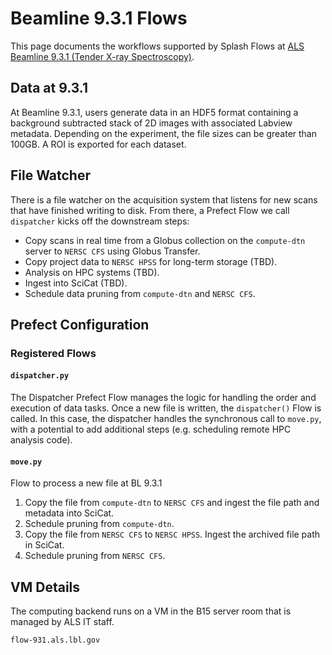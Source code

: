 # Beamline 9.3.1 Flows

This page documents the workflows supported by Splash Flows at [ALS Beamline 9.3.1 (Tender X-ray Spectroscopy)](https://als.lbl.gov/beamlines/9-3-1/).

## Data at 9.3.1

At Beamline 9.3.1, users generate data in an HDF5 format containing a background subtracted stack of 2D images with associated Labview metadata. Depending on the experiment, the file sizes can be greater than 100GB. A ROI is exported for each dataset.

## File Watcher

There is a file watcher on the acquisition system that listens for new scans that have finished writing to disk. From there, a Prefect Flow we call `dispatcher` kicks off the downstream steps:
- Copy scans in real time from a Globus collection on the `compute-dtn` server to `NERSC CFS` using Globus Transfer.
- Copy project data to `NERSC HPSS` for long-term storage (TBD).
- Analysis on HPC systems (TBD).
- Ingest into SciCat (TBD).
- Schedule data pruning from `compute-dtn` and `NERSC CFS`.

## Prefect Configuration

### Registered Flows

#### `dispatcher.py`

The Dispatcher Prefect Flow manages the logic for handling the order and execution of data tasks. Once a new file is written, the `dispatcher()` Flow is called. In this case, the dispatcher handles the synchronous call to `move.py`, with a potential to add additional steps (e.g. scheduling remote HPC analysis code).

#### `move.py`

Flow to process a new file at BL 9.3.1
1. Copy the file from `compute-dtn` to `NERSC CFS` and ingest the file path and metadata into SciCat.
2. Schedule pruning from `compute-dtn`.
3. Copy the file from `NERSC CFS` to `NERSC HPSS`. Ingest the archived file path in SciCat.
4. Schedule pruning from `NERSC CFS`.

## VM Details

The computing backend runs on a VM in the B15 server room that is managed by ALS IT staff.

`flow-931.als.lbl.gov`